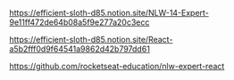 https://efficient-sloth-d85.notion.site/NLW-14-Expert-9e11ff472de64b08a5f9e277a20c3ecc

https://efficient-sloth-d85.notion.site/React-a5b2fff0d9f64541a9862d42b797dd61

https://github.com/rocketseat-education/nlw-expert-react